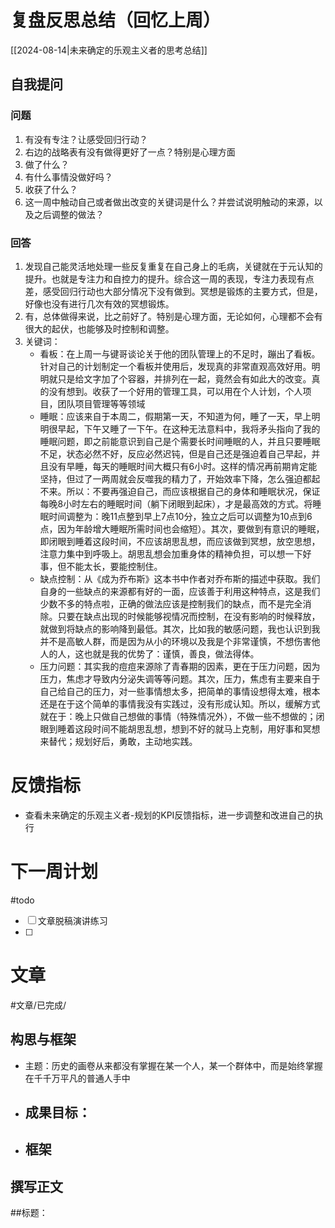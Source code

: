 # 复盘反思总结（回忆上周）

[[2024-08-14|未来确定的乐观主义者的思考总结]] 

## 自我提问
### 问题

1. 有没有专注？让感受回归行动？
2. 右边的战略表有没有做得更好了一点？特别是心理方面
3. 做了什么？
4. 有什么事情没做好吗？
5. 收获了什么？
6. 这一周中触动自己或者做出改变的关键词是什么？并尝试说明触动的来源，以及之后调整的做法？

### 回答

1. 发现自己能灵活地处理一些反复重复在自己身上的毛病，关键就在于元认知的提升。也就是专注力和自控力的提升。综合这一周的表现，专注力表现有点差，感受回归行动也大部分情况下没有做到。冥想是锻炼的主要方式，但是，好像也没有进行几次有效的冥想锻炼。
2. 有，总体做得来说，比之前好了。特别是心理方面，无论如何，心理都不会有很大的起伏，也能够及时控制和调整。
6.  关键词：
	- 看板：在上周一与键哥谈论关于他的团队管理上的不足时，蹦出了看板。针对自己的计划制定一个看板并使用后，发现真的非常直观高效好用。明明就只是给文字加了个容器，并排列在一起，竟然会有如此大的改变。真的没有想到。收获了一个好用的管理工具，可以用在个人计划，个人项目，团队项目管理等等领域
	- 睡眠：应该来自于本周二，假期第一天，不知道为何，睡了一天，早上明明很早起，下午又睡了一下午。在这种无法意料中，我将矛头指向了我的睡眠问题，即之前能意识到自己是个需要长时间睡眠的人，并且只要睡眠不足，状态必然不好，反应必然迟钝，但是自己还是强迫着自己早起，并且没有早睡，每天的睡眠时间大概只有6小时。这样的情况再前期肯定能坚持，但过了一两周就会反噬我的精力了，开始效率下降，怎么强迫都起不来。所以：不要再强迫自己，而应该根据自己的身体和睡眠状况，保证每晚8小时左右的睡眠时间（躺下闭眼到起床），才是最高效的方式。将睡眠时间调整为：晚11点整到早上7点10分，独立之后可以调整为10点到6点，因为年龄增大睡眠所需时间也会缩短）。其次，要做到有意识的睡眠，即闭眼到睡着这段时间，不应该胡思乱想，而应该做到冥想，放空思想，注意力集中到呼吸上。胡思乱想会加重身体的精神负担，可以想一下好事，但不能太长，要能控制住。
	- 缺点控制：从《成为乔布斯》这本书中作者对乔布斯的描述中获取。我们自身的一些缺点的来源都有好的一面，应该善于利用这种特点，这是我们少数不多的特点啦，正确的做法应该是控制我们的缺点，而不是完全消除。只要在缺点出现的时候能够视情况而控制，在没有影响的时候释放，就做到将缺点的影响降到最低。其次，比如我的敏感问题，我也认识到我并不是高敏人群，而是因为从小的环境以及我是个非常谨慎，不想伤害他人的人，这也就是我的优势了：谨慎，善良，做法得体。
	- 压力问题：其实我的痘痘来源除了青春期的因素，更在于压力问题，因为压力，焦虑才导致内分泌失调等等问题。其次，压力，焦虑有主要来自于自己给自己的压力，对一些事情想太多，把简单的事情设想得太难，根本还是在于这个简单的事情我没有实践过，没有形成认知。所以，缓解方式就在于：晚上只做自己想做的事情（特殊情况外），不做一些不想做的；闭眼到睡着这段时间不能胡思乱想，想到不好的就马上克制，用好事和冥想来替代；规划好后，勇敢，主动地实践。

# 反馈指标

- 查看未来确定的乐观主义者-规划的KPI反馈指标，进一步调整和改进自己的执行

# 下一周计划
#todo 

- [ ] 文章脱稿演讲练习
- [ ] 

# 文章
#文章/已完成/
## 构思与框架

- 主题：历史的画卷从来都没有掌握在某一个人，某一个群体中，而是始终掌握在千千万平凡的普通人手中
- 成果目标：
	- 
- 框架
	- 
## 撰写正文

##标题：






